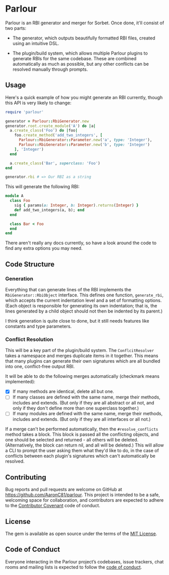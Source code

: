 # Parlour

Parlour is an RBI generator and merger for Sorbet. Once done, it'll consist of
two parts:

  - The generator, which outputs beautifully formatted RBI files, created using
    an intuitive DSL.

  - The plugin/build system, which allows multiple Parlour plugins to generate
    RBIs for the same codebase. These are combined automatically as much as 
    possible, but any other conflicts can be resolved manually through prompts.

## Usage

Here's a quick example of how you might generate an RBI currently, though this
API is very likely to change:

```ruby
require 'parlour'

generator = Parlour::RbiGenerator.new
generator.root.create_module('A') do |a|
  a.create_class('Foo') do |foo|
    foo.create_method('add_two_integers', [
      Parlour::RbiGenerator::Parameter.new('a', type: 'Integer'),
      Parlour::RbiGenerator::Parameter.new('b', type: 'Integer')
    ], 'Integer')
  end

  a.create_class('Bar', superclass: 'Foo')
end

generator.rbi # => Our RBI as a string
```

This will generate the following RBI:

```ruby
module A
  class Foo
    sig { params(a: Integer, b: Integer).returns(Integer) }
    def add_two_integers(a, b); end
  end

  class Bar < Foo
  end
end
```

There aren't really any docs currently, so have a look around the code to find
any extra options you may need.

## Code Structure

### Generation
Everything that can generate lines of the RBI implements the 
`RbiGenerator::RbiObject` interface. This defines one function, `generate_rbi`,
which accepts the current indentation level and a set of formatting options.
(Each object is responsible for generating its own indentation; that is, the
lines generated by a child object should not then be indented by its parent.)

I think generation is quite close to done, but it still needs features like 
constants and type parameters.

### Conflict Resolution
This will be a key part of the plugin/build system. The `ConflcitResolver` takes
a namespace and merges duplicate items in it together. This means that many
plugins can generate their own signatures which are all bundled into one, 
conflict-free output RBI.

It will be able to do the following merges automatically (checkmark means
implemented):

  - [X] If many methods are identical, delete all but one.
  - [ ] If many classes are defined with the same name, merge their methods,
        includes and extends. (But only if they are all abstract or all not,
        and only if they don't define more than one superclass together.)
  - [ ] If many modules are defined with the same name, merge their methods,
        includes and extends. (But only if they are all interfaces or all not.)

If a merge can't be performed automatically, then the `#resolve_conflicts`
method takes a block. This block is passed all the conflicting objects, and one
should be selected and returned - all others will be deleted. (Alternatively,
the block can return nil, and all will be deleted.) This will allow a CLI to 
prompt the user asking them what they'd like to do, in the case of conflicts
between each plugin's signatures which can't automatically be resolved.

## Contributing

Bug reports and pull requests are welcome on GitHub at https://github.com/AaronC81/parlour. This project is intended to be a safe, welcoming space for collaboration, and contributors are expected to adhere to the [Contributor Covenant](http://contributor-covenant.org) code of conduct.

## License

The gem is available as open source under the terms of the [MIT License](https://opensource.org/licenses/MIT).

## Code of Conduct

Everyone interacting in the Parlour project’s codebases, issue trackers, chat rooms and mailing lists is expected to follow the [code of conduct](https://github.com/AaronC81/parlour/blob/master/CODE_OF_CONDUCT.md).
